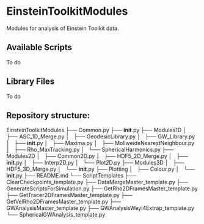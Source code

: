 # EinsteinToolkitModules
Modules for analysis of Einstein Toolkit data.

## Available Scripts
To do

## Library Files
To do

## Repository structure:
EinsteinToolkitModules
├── Common.py
├── __init__.py
├── Modules1D
│   ├── ASC_1D_Merge.py
│   ├── GeodesicLibrary.py
│   ├── GW_Library.py
│   ├── __init__.py
│   ├── Maxima.py
│   ├── MollweideNearestNeighbour.py
│   ├── Rho_MaxTracking.py
│   └── SphericalHarmonics.py
├── Modules2D
│   ├── Common2D.py
│   ├── HDF5_2D_Merge.py
│   ├── __init__.py
│   ├── Interp2D.py
│   └── Plot2D.py
├── Modules3D
│   ├── HDF5_3D_Merge.py
│   └── __init__.py
├── Plotting
│   ├── Colour.py
│   └── __init__.py
├── README.md
└── ScriptTemplates
    ├── ClearCheckpoints_template.py
    ├── DataMergeMaster_template.py
    ├── GenerateScriptsForSimulation.py
    ├── GetRho2DFramesMaster_template.py
    ├── GetTracer2DFramesMaster_template.py
    ├── GetVelRho2DFramesMaster_template.py
    ├── GWAnalysisMaster_template.py
    ├── GWAnalysisWeyl4Extrap_template.py
    └── SphericalGWAnalysis_template.py
